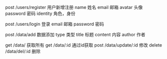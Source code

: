 post  /users/register  用户新增注册
name 姓名
email 邮箱
avatar 头像
password 密码
identity  角色，身份

post /users/login   登录
email 邮箱
password 密码

post  /data/add   数据添加
type 类型
title 标题
content 内容
author 作者

get /data/ 获取所有
get   /data/:id   通过id获取
post     /data/update/:id   修改
delete      /data/del/:id  删除

